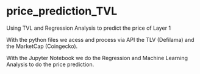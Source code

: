 # price_prediction_TVL
Using TVL and Regression Analysis to predict the price of Layer 1

With the python files we acess and process via API the TLV (Defilama) and the MarketCap (Coingecko).

With the Jupyter Notebook we do the Regression and Machine Learning Analysis to do the price prediction.
